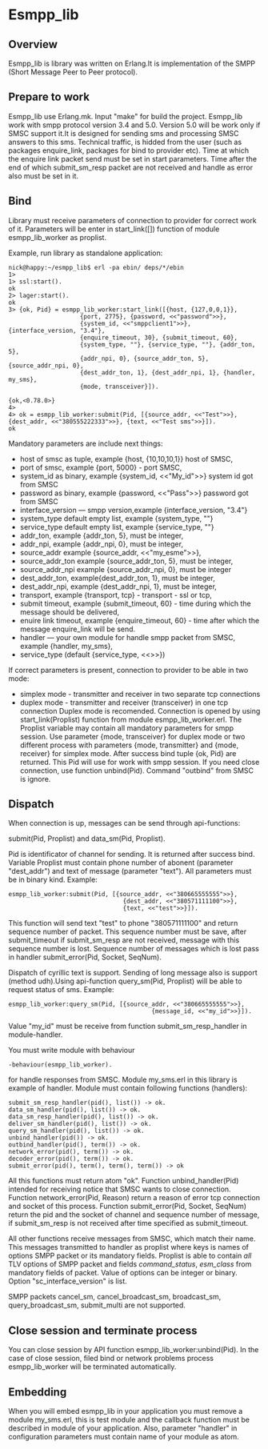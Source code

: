 Esmpp_lib
=========

Overview
--------

Esmpp_lib is library was written on Erlang.It is implementation of the SMPP 
(Short Message Peer to Peer protocol).

Prepare to work
---------------
Esmpp_lib use Erlang.mk. Input "make" for build the project.
Esmpp_lib work with smpp protocol version 3.4 and 5.0. Version 5.0 will 
be work only if SMSC support it.It is designed for sending sms and processing 
SMSC answers to this sms. Technical traffic, is hidded from the user 
(such as packages enquire_link, packages for bind to provider etc). 
Time at which the enquire link packet send must be set in start parameters. 
Time after the end of which submit_sm_resp packet are not received and 
handle as error also must be set in it.

Bind
----

Library must receive parameters of connection to provider for correct 
work of it. Parameters will be enter in start_link([]) function of module 
esmpp_lib_worker as proplist.

Example, run library as standalone application: 
```
nick@happy:~/esmpp_lib$ erl -pa ebin/ deps/*/ebin
1> 
1> ssl:start().
ok
2> lager:start().
ok
3> {ok, Pid} = esmpp_lib_worker:start_link([{host, {127,0,0,1}}, 
                    {port, 2775}, {password, <<"password">>}, 
                    {system_id, <<"smppclient1">>}, {interface_version, "3.4"}, 
                    {enquire_timeout, 30}, {submit_timeout, 60}, 
                    {system_type, ""}, {service_type, ""}, {addr_ton, 5}, 
                    {addr_npi, 0}, {source_addr_ton, 5}, {source_addr_npi, 0}, 
                    {dest_addr_ton, 1}, {dest_addr_npi, 1}, {handler, my_sms}, 
                    {mode, transceiver}]).

{ok,<0.78.0>}
4> 
4> ok = esmpp_lib_worker:submit(Pid, [{source_addr, <<"Test">>}, {dest_addr, <<"380555222333">>}, {text, <<"Test sms">>}]).                                                          
ok

```
Mandatory parameters are include next things:

* host of smsc as tuple, example {host, {10,10,10,1}} host of SMSC,
* port of smsc, example {port, 5000} - port SMSC,
* system_id as binary, example {system_id, <<"My_id">>} system id 
    got from SMSC
* password as binary, example {password, <<"Pass">>} 
    password got from SMSC
* interface_version — smpp version,example {interface_version, "3.4"}
* system_type default empty list, example {system_type, ""}
* service_type default empty list, example {service_type, ""}
* addr_ton, example {addr_ton, 5}, must be integer,
* addr_npi, example {addr_npi, 0}, must be integer,
* source_addr example {source_addr, <<"my_esme">>},
* source_addr_ton example {source_addr_ton, 5}, must be integer,
* source_addr_npi example {source_addr_npi, 0}, must be integer
* dest_addr_ton, example{dest_addr_ton, 1}, must be integer,
* dest_addr_npi, example {dest_addr_npi, 1}, must be integer,
* transport, example {transport, tcp} - transport - ssl or tcp,
* submit timeout, example {submit_timeout, 60} - time during which 
        the message should be delivered,
* enuire link timeout, example {enquire_timeout, 60} 
        - time after which the message enquire_link will be send.
* handler — your own module for handle smpp packet from SMSC, 
        example {handler, my_sms},
* service_type (default {service_type, <<>>})

If correct parameters is present, connection to provider 
to be able in two mode: 

* simplex mode - transmitter and receiver in two separate tcp connections
* duplex mode - transmitter and receiver (transceiver) in one tcp connection
Duplex mode is recomended.
Connection is opened by using start_link(Proplist) function from module 
esmpp_lib_worker.erl. The Proplist variable may contain all mandatory 
parameters for smpp session. Use parameter {mode, transceiver} 
for duplex mode or two different process with parameters 
{mode, transmitter} and {mode, receiver} for simplex mode.
After success bind tuple {ok, Pid} are returned. This Pid will use for work
with smpp session. If you need close connection, use function unbind(Pid). 
Command "outbind" from SMSC is ignore.

Dispatch
--------

When connection is up, messages can be send through api-functions:

submit(Pid, Proplist) and 
data_sm(Pid, Proplist). 

Pid is identificator of channel for sending. It is returned 
after success bind. Variable Proplist must contain phone number 
of abonent (parameter "dest_addr") and text of message (parameter "text").
All parameters must be in binary kind. Example:

```
esmpp_lib_worker:submit(Pid, [{source_addr, <<"380665555555">>}, 
                                {dest_addr, <<"380571111100">>}, 
                                {text, <<"test">>}]).
```
This function will send text "test" to phone "380571111100" and return sequence 
number of packet. This sequence number must be save, after submit_timeout if 
submit_sm_resp are not received, message with this sequence number is lost.
Sequence number of messages which is lost pass in handler 
submit_error(Pid, Socket, SeqNum).

Dispatch of cyrillic text is support. Sending of long message also 
is support (method udh).Using api-function query_sm(Pid, Proplist) will be able 
to request status of sms. Example:

```
esmpp_lib_worker:query_sm(Pid, [{source_addr, <<"380665555555">>},
                                        {message_id, <<"my_id">>}]).
```
Value "my_id" must be receive from function submit_sm_resp_handler in 
module-handler. 

You must write module with behaviour 
```
-behaviour(esmpp_lib_worker).
```
for handle responses from SMSC. Module my_sms.erl in this library is example of 
handler. Module must contain following functions (handlers):

```
submit_sm_resp_handler(pid(), list()) -> ok.
data_sm_handler(pid(), list()) -> ok.
data_sm_resp_handler(pid(), list()) -> ok.
deliver_sm_handler(pid(), list()) -> ok.
query_sm_handler(pid(), list()) -> ok.
unbind_handler(pid()) -> ok.
outbind_handler(pid(), term()) -> ok.
network_error(pid(), term()) -> ok.
decoder_error(pid(), term()) -> ok.
submit_error(pid(), term(), term(), term()) -> ok
```
All this functions must return atom "ok".
Function unbind_handler(Pid) intended for receiving notice that SMSC wants
to close connection. Function network_error(Pid, Reason) return a reason of
error tcp connection and socket of this process. Function 
submit_error(Pid, Socket, SeqNum) return the pid and the socket of channel 
and sequence number of message, if submit_sm_resp is not received after time
 specified as submit_timeout.

All other functions receive messages from SMSC, which match their name. 
This messages transmitted to handler as proplist where keys is names of options
SMPP packet or its mandatory fields. Proplist is able to contain *all* TLV 
options of SMPP packet and fields *command_status*, *esm_class* from mandatory 
fields of packet. Value of options can be integer or binary. 
Option "sc_interface_version" is list.

SMPP packets cancel_sm, cancel_broadcast_sm, broadcast_sm, query_broadcast_sm, 
submit_multi are not supported.

Close session and terminate process
-----------------------------------
You can close session by API function esmpp_lib_worker:unbind(Pid). In the case
of close session, filed bind or network problems process esmpp_lib_worker will
be terminated automatically. 


Embedding
---------

When you will embed esmpp_lib in your application you must remove a module 
my_sms.erl, this is test module and the callback function must be described in 
module of your application. Also, parameter "handler" in configuration 
parameters must contain name of your module as atom.
